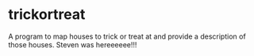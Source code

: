 # trickortreat
A program to map houses to trick or treat at and provide a description of those houses.
Steven was hereeeeee!!!